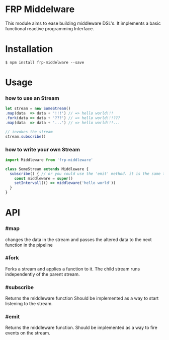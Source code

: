 # FRP Middelware 

This module aims to ease building middleware DSL's.
It implements a basic functional reactive programming Interface.

# Installation

`
$ npm install frp-middelware --save
`

# Usage

### how to use an Stream
```javascript
let stream = new SomeStream()
.map(data  => data + '!!!') // => hello world!!!
.fork(data => data + '???') // => hello world!!!???
.map(data  => data + '...') // => hello world!!!...

// invokes the stream
stream.subscribe()
```

### how to write your own Stream
```javascript
import Middleware from 'frp-middleware'

class SomeStream extends Middleware {
  subscribe() { // or you could use the 'emit' method. it is the same thing
    const middleware = super()
    setIntervall(() => middleware('hello world'))
  }
}
```

# API

### \#map
changes the data in the stream and passes the altered data to the next function in the pipeline

### \#fork
Forks a stream and applies a function to it.
The child stream runs independently of the parent stream.

### \#subscribe
Returns the middleware function
Should be implemented as a way to start listening to the stream.

### \#emit
Returns the middleware function.
Should be implemented as a way to fire events on the stream.
